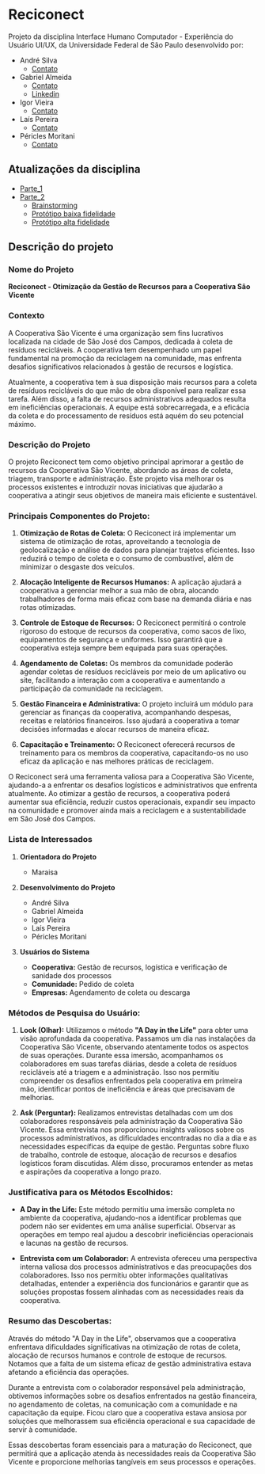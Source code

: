 # Reciconect

Projeto da disciplina Interface Humano Computador - Experiência do Usuário UI/UX, da Universidade Federal de São Paulo desenvolvido por:

- André Silva
  - [Contato](mailto:andre.silva31@unifesp.br)
- Gabriel Almeida
  - [Contato](mailto:garpereira@unifesp.br)
  - [Linkedin](https://linkedin.com/in/garpereira)
- Igor Vieira
  - [Contato](mailto:igor.vieira@unifesp.br)
- Laís Pereira
  - [Contato](mailto:lais.pereira@unifesp.br)
- Péricles Moritani
  - [Contato](mailto:pericles.izumi@unifesp.br)

## Atualizações da disciplina
- [Parte_1](imagens/P1)
- [Parte_2](imagens/P2)
   - [Brainstorming](imagens/P2/Brainstorming)
   - [Protótipo baixa fidelidade](imagens/P2/Low%20Fidelity%20Prototype)
   - [Protótipo alta fidelidade](imagens/High%20Fidelity%20Prototype)

## Descrição do projeto

### **Nome do Projeto** 
**Reciconect - Otimização da Gestão de Recursos para a Cooperativa São Vicente**

### **Contexto**
A Cooperativa São Vicente é uma organização sem fins lucrativos localizada na cidade de São José dos Campos, dedicada à coleta de resíduos recicláveis. A cooperativa tem desempenhado um papel fundamental na promoção da reciclagem na comunidade, mas enfrenta desafios significativos relacionados à gestão de recursos e logística. 

Atualmente, a cooperativa tem à sua disposição mais recursos para a coleta de resíduos recicláveis do que mão de obra disponível para realizar essa tarefa. Além disso, a falta de recursos administrativos adequados resulta em ineficiências operacionais. A equipe está sobrecarregada, e a eficácia da coleta e do processamento de resíduos está aquém do seu potencial máximo.

### **Descrição do Projeto**
O projeto Reciconect tem como objetivo principal aprimorar a gestão de recursos da Cooperativa São Vicente, abordando as áreas de coleta, triagem, transporte e administração. Este projeto visa melhorar os processos existentes e introduzir novas iniciativas que ajudarão a cooperativa a atingir seus objetivos de maneira mais eficiente e sustentável. 

### **Principais Componentes do Projeto:**

1. **Otimização de Rotas de Coleta:** O Reciconect irá implementar um sistema de otimização de rotas, aproveitando a tecnologia de geolocalização e análise de dados para planejar trajetos eficientes. Isso reduzirá o tempo de coleta e o consumo de combustível, além de minimizar o desgaste dos veículos.

2. **Alocação Inteligente de Recursos Humanos:** A aplicação ajudará a cooperativa a gerenciar melhor a sua mão de obra, alocando trabalhadores de forma mais eficaz com base na demanda diária e nas rotas otimizadas.

3. **Controle de Estoque de Recursos:** O Reciconect permitirá o controle rigoroso do estoque de recursos da cooperativa, como sacos de lixo, equipamentos de segurança e uniformes. Isso garantirá que a cooperativa esteja sempre bem equipada para suas operações.

4. **Agendamento de Coletas:** Os membros da comunidade poderão agendar coletas de resíduos recicláveis por meio de um aplicativo ou site, facilitando a interação com a cooperativa e aumentando a participação da comunidade na reciclagem.

5. **Gestão Financeira e Administrativa:** O projeto incluirá um módulo para gerenciar as finanças da cooperativa, acompanhando despesas, receitas e relatórios financeiros. Isso ajudará a cooperativa a tomar decisões informadas e alocar recursos de maneira eficaz.

6. **Capacitação e Treinamento:** O Reciconect oferecerá recursos de treinamento para os membros da cooperativa, capacitando-os no uso eficaz da aplicação e nas melhores práticas de reciclagem.

O Reciconect será uma ferramenta valiosa para a Cooperativa São Vicente, ajudando-a a enfrentar os desafios logísticos e administrativos que enfrenta atualmente. Ao otimizar a gestão de recursos, a cooperativa poderá aumentar sua eficiência, reduzir custos operacionais, expandir seu impacto na comunidade e promover ainda mais a reciclagem e a sustentabilidade em São José dos Campos.

### **Lista de Interessados**

1. **Orientadora do Projeto**
   - Maraisa

2. **Desenvolvimento do Projeto**
    - André Silva
    - Gabriel Almeida
    - Igor Vieira
    - Laís Pereira
    - Péricles Moritani

3. **Usuários do Sistema**
    - **Cooperativa:** Gestão de recursos, logística e verificação de sanidade dos processos
    - **Comunidade:** Pedido de coleta
    - **Empresas:** Agendamento de coleta ou descarga

### **Métodos de Pesquisa do Usuário:**

1. **Look (Olhar):** Utilizamos o método **"A Day in the Life"** para obter uma visão aprofundada da cooperativa. Passamos um dia nas instalações da Cooperativa São Vicente, observando atentamente todos os aspectos de suas operações. Durante essa imersão, acompanhamos os colaboradores em suas tarefas diárias, desde a coleta de resíduos recicláveis até a triagem e a administração. Isso nos permitiu compreender os desafios enfrentados pela cooperativa em primeira mão, identificar pontos de ineficiência e áreas que precisavam de melhorias.

2. **Ask (Perguntar):** Realizamos entrevistas detalhadas com um dos colaboradores responsáveis pela administração da Cooperativa São Vicente. Essa entrevista nos proporcionou insights valiosos sobre os processos administrativos, as dificuldades encontradas no dia a dia e as necessidades específicas da equipe de gestão. Perguntas sobre fluxo de trabalho, controle de estoque, alocação de recursos e desafios logísticos foram discutidas. Além disso, procuramos entender as metas e aspirações da cooperativa a longo prazo.

### **Justificativa para os Métodos Escolhidos:**

- **A Day in the Life:** Este método permitiu uma imersão completa no ambiente da cooperativa, ajudando-nos a identificar problemas que podem não ser evidentes em uma análise superficial. Observar as operações em tempo real ajudou a descobrir ineficiências operacionais e lacunas na gestão de recursos.

- **Entrevista com um Colaborador:** A entrevista ofereceu uma perspectiva interna valiosa dos processos administrativos e das preocupações dos colaboradores. Isso nos permitiu obter informações qualitativas detalhadas, entender a experiência dos funcionários e garantir que as soluções propostas fossem alinhadas com as necessidades reais da cooperativa.

### **Resumo das Descobertas:**

Através do método "A Day in the Life", observamos que a cooperativa enfrentava dificuldades significativas na otimização de rotas de coleta, alocação de recursos humanos e controle de estoque de recursos. Notamos que a falta de um sistema eficaz de gestão administrativa estava afetando a eficiência das operações.

Durante a entrevista com o colaborador responsável pela administração, obtivemos informações sobre os desafios enfrentados na gestão financeira, no agendamento de coletas, na comunicação com a comunidade e na capacitação da equipe. Ficou claro que a cooperativa estava ansiosa por soluções que melhorassem sua eficiência operacional e sua capacidade de servir à comunidade.

Essas descobertas foram essenciais para a maturação do Reciconect, que permitirá que a aplicação atenda às necessidades reais da Cooperativa São Vicente e proporcione melhorias tangíveis em seus processos e operações.
